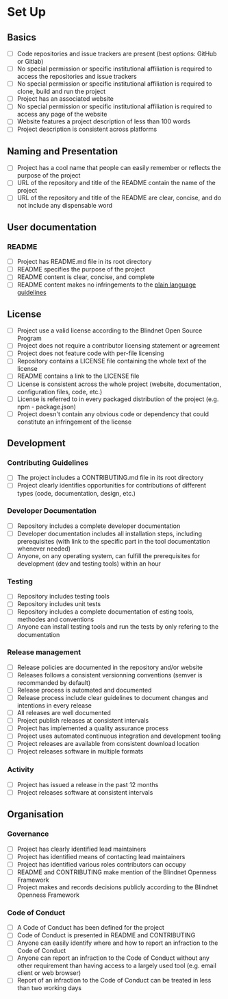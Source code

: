 # Set Up

## Basics

- [ ] Code repositories and issue trackers are present (best options: GitHub or Gitlab)
- [ ] No special permission or specific institutional affiliation is required to access the repositories and issue trackers
- [ ] No special permission or specific institutional affiliation is required to clone, build and run the project
- [ ] Project has an associated website
- [ ] No special permission or specific institutional affiliation is required to access any page of the website
- [ ] Website features a project description of less than 100 words
- [ ] Project description is consistent across platforms

## Naming and Presentation

- [ ] Project has a cool name that people can easily remember or reflects the purpose of the project
- [ ] URL of the repository and title of the README contain the name of the project
- [ ] URL of the repository and title of the README are clear, concise, and do not include any dispensable word

## User documentation

### README

- [ ] Project has README.md file in its root directory
- [ ] README specifies the purpose of the project
- [ ] README content is clear, concise, and complete
- [ ] README content makes no infringements to the [plain language guidelines](https://www.plainlanguage.gov/media/FederalPLGuidelines.pdf)

## License

- [ ] Project use a valid license according to the Blindnet Open Source Program
- [ ] Project does not require a contributor licensing statement or agreement
- [ ] Project does not feature code with per-file licensing
- [ ] Repository contains a LICENSE file containing the whole text of the license
- [ ] README contains a link to the LICENSE file
- [ ] License is consistent across the whole project (website, documentation, configuration files, code, etc.)
- [ ] License is referred to in every packaged distribution of the project (e.g. npm - package.json)
- [ ] Project doesn't contain any obvious code or dependency that could constitute an infringement of the license

## Development

### Contributing Guidelines

- [ ] The project includes a CONTRIBUTING.md file in its root directory
- [ ] Project clearly identifies opportunities for contributions of different types (code, documentation, design, etc.)

### Developer Documentation

- [ ] Repository includes a complete developer documentation
- [ ] Developer documentation includes all installation steps, including prerequisites (with link to the specific part in the tool documentation whenever needed)
- [ ] Anyone, on any operating system, can fulfill the prerequisites for development (dev and testing tools) within an hour

### Testing

- [ ] Repository includes testing tools
- [ ] Repository includes unit tests
- [ ] Repository includes a complete documentation of esting tools, methodes and conventions
- [ ] Anyone can install testing tools and run the tests by only refering to the documentation

### Release management

- [ ] Release policies are documented in the repository and/or website
- [ ] Releases follows a consistent versionning conventions (semver is recommanded by default)
- [ ] Release process is automated and documented
- [ ] Release process include clear guidelines to document changes and intentions in every release
- [ ] All releases are well documented
- [ ] Project publish releases at consistent intervals
- [ ] Project has implemented a quality assurance process
- [ ] Project uses automated continuous integration and development tooling
- [ ] Project releases are available from consistent download location
- [ ] Project releases software in multiple formats

### Activity

- [ ] Project has issued a release in the past 12 months
- [ ] Project releases software at consistent intervals

## Organisation

### Governance

- [ ] Project has clearly identified lead maintainers 
- [ ] Project has identified means of contacting lead maintainers
- [ ] Project has identified various roles contributors can occupy
- [ ] README and CONTRIBUTING make mention of the Blindnet Openness Framework
- [ ] Project makes and records decisions publicly according to the Blindnet Openness Framework

### Code of Conduct

- [ ] A Code of Conduct has been defined for the project
- [ ] Code of Conduct is presented in README and CONTRIBUTING
- [ ] Anyone can easily identify where and how to report an infraction to the Code of Conduct
- [ ] Anyone can report an infraction to the Code of Conduct without any other requirement than having access to a largely used tool (e.g. email client or web browser)
- [ ] Report of an infraction to the Code of Conduct can be treated in less than two working days
